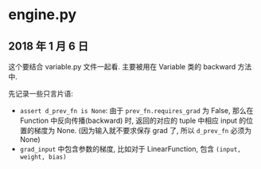 # engine.py

## 2018 年 1 月 6 日

这个要结合 variable.py 文件一起看. 主要被用在 Variable 类的 backward 方法中.

先记录一些只言片语:

+   `assert d_prev_fn is None`: 由于 `prev_fn.requires_grad` 为 False, 那么在 Function 中反向传播(backward) 时, 返回的对应的 tuple 中相应 input 的位置的梯度为 None. (因为输入就不要求保存 grad 了, 所以 `d_prev_fn` 必须为 None)
+   `grad_input` 中包含参数的梯度, 比如对于 LinearFunction, 包含 `(input, weight, bias)`